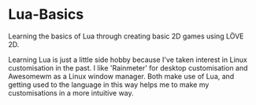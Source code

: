 # Lua-Basics
 Learning the basics of Lua through creating basic 2D games using LÖVE 2D.
 
 Learning Lua is just a little side hobby because I've taken interest in Linux customisation in the past. I like 'Rainmeter' for desktop customisation and Awesomewm as a Linux window manager. Both make use of Lua, and getting used to the language in this way helps me to make my customisations in a more intuitive way.
